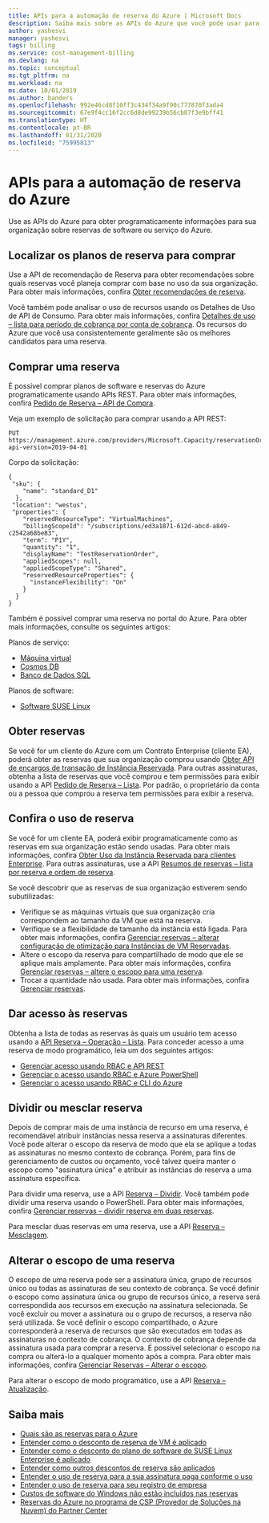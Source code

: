 ```yaml
---
title: APIs para a automação de reserva do Azure | Microsoft Docs
description: Saiba mais sobre as APIs do Azure que você pode usar para obter programaticamente informações de reserva.
author: yashesvi
manager: yashesvi
tags: billing
ms.service: cost-management-billing
ms.devlang: na
ms.topic: conceptual
ms.tgt_pltfrm: na
ms.workload: na
ms.date: 10/01/2019
ms.author: banders
ms.openlocfilehash: 992e46cd8f10ff3c434f34a9f90c777870f3ada4
ms.sourcegitcommit: 67e9f4cc16f2cc6d8de99239b56cb87f3e9bff41
ms.translationtype: HT
ms.contentlocale: pt-BR
ms.lasthandoff: 01/31/2020
ms.locfileid: "75995813"
---
```

# <a name="apis-for-azure-reservation-automation"></a>APIs para a automação de reserva do Azure

Use as APIs do Azure para obter programaticamente informações para sua organização sobre reservas de software ou serviço do Azure.

## <a name="find-reservation-plans-to-buy"></a>Localizar os planos de reserva para comprar

Use a API de recomendação de Reserva para obter recomendações sobre quais reservas você planeja comprar com base no uso da sua organização. Para obter mais informações, confira [Obter recomendações de reserva](/rest/api/billing/enterprise/billing-enterprise-api-reserved-instance-recommendation).

Você também pode analisar o uso de recursos usando os Detalhes de Uso de API de Consumo. Para obter mais informações, confira [Detalhes de uso – lista para período de cobrança por conta de cobrança](/rest/api/consumption/usagedetails/list#billingaccountusagedetailslistforbillingperiod-legacy). Os recursos do Azure que você usa consistentemente geralmente são os melhores candidatos para uma reserva.

## <a name="buy-a-reservation"></a>Comprar uma reserva

É possível comprar planos de software e reservas do Azure programaticamente usando APIs REST. Para obter mais informações, confira [Pedido de Reserva – API de Compra](/rest/api/reserved-vm-instances/reservationorder/purchase).

Veja um exemplo de solicitação para comprar usando a API REST:

```
PUT https://management.azure.com/providers/Microsoft.Capacity/reservationOrders/<GUID>?api-version=2019-04-01
```

Corpo da solicitação:

```
{
 "sku": {
    "name": "standard_D1"
  },
 "location": "westus",
 "properties": {
    "reservedResourceType": "VirtualMachines",
    "billingScopeId": "/subscriptions/ed3a1871-612d-abcd-a849-c2542a68be83",
    "term": "P1Y",
    "quantity": "1",
    "displayName": "TestReservationOrder",
    "appliedScopes": null,
    "appliedScopeType": "Shared",
    "reservedResourceProperties": {
      "instanceFlexibility": "On"
    }
  }
}
```

Também é possível comprar uma reserva no portal do Azure. Para obter mais informações, consulte os seguintes artigos:

Planos de serviço:
- [Máquina virtual](../../virtual-machines/windows/prepay-reserved-vm-instances.md?toc=/azure/billing/TOC.json)
-  [Cosmos DB](../../cosmos-db/cosmos-db-reserved-capacity.md?toc=/azure/billing/TOC.json)
- [Banco de Dados SQL](../../sql-database/sql-database-reserved-capacity.md?toc=/azure/billing/TOC.json)

Planos de software:
- [Software SUSE Linux](../../virtual-machines/linux/prepay-suse-software-charges.md?toc=/azure/billing/TOC.json)

## <a name="get-reservations"></a>Obter reservas

Se você for um cliente do Azure com um Contrato Enterprise (cliente EA), poderá obter as reservas que sua organização comprou usando [Obter API de encargos de transação de Instância Reservada](/rest/api/billing/enterprise/billing-enterprise-api-reserved-instance-charges). Para outras assinaturas, obtenha a lista de reservas que você comprou e tem permissões para exibir usando a API [Pedido de Reserva – Lista](/rest/api/reserved-vm-instances/reservationorder/list). Por padrão, o proprietário da conta ou a pessoa que comprou a reserva tem permissões para exibir a reserva.

## <a name="see-reservation-usage"></a>Confira o uso de reserva

Se você for um cliente EA, poderá exibir programaticamente como as reservas em sua organização estão sendo usadas. Para obter mais informações, confira [Obter Uso da Instância Reservada para clientes Enterprise](/rest/api/billing/enterprise/billing-enterprise-api-reserved-instance-usage). Para outras assinaturas, use a API [Resumos de reservas – lista por reserva e ordem de reserva](/rest/api/consumption/reservationssummaries/listbyreservationorderandreservation).

Se você descobrir que as reservas de sua organização estiverem sendo subutilizadas:

- Verifique se as máquinas virtuais que sua organização cria correspondem ao tamanho da VM que está na reserva.
- Verifique se a flexibilidade de tamanho da instância está ligada. Para obter mais informações, confira [Gerenciar reservas – alterar configuração de otimização para Instâncias de VM Reservadas](manage-reserved-vm-instance.md#change-optimize-setting-for-reserved-vm-instances).
- Altere o escopo da reserva para compartilhado de modo que ele se aplique mais amplamente. Para obter mais informações, confira [Gerenciar reservas – altere o escopo para uma reserva](manage-reserved-vm-instance.md#change-the-reservation-scope).
- Trocar a quantidade não usada. Para obter mais informações, confira [Gerenciar reservas](manage-reserved-vm-instance.md).

## <a name="give-access-to-reservations"></a>Dar acesso às reservas

Obtenha a lista de todas as reservas às quais um usuário tem acesso usando a [API Reserva – Operação – Lista](/rest/api/reserved-vm-instances/reservationorder/list). Para conceder acesso a uma reserva de modo programático, leia um dos seguintes artigos:

- [Gerenciar acesso usando RBAC e API REST](../../role-based-access-control/role-assignments-rest.md)
- [Gerenciar o acesso usando RBAC e Azure PowerShell](../../role-based-access-control/role-assignments-powershell.md)
- [Gerenciar o acesso usando RBAC e CLI do Azure](../../role-based-access-control/role-assignments-cli.md)

## <a name="split-or-merge-reservation"></a>Dividir ou mesclar reserva

Depois de comprar mais de uma instância de recurso em uma reserva, é recomendável atribuir instâncias nessa reserva a assinaturas diferentes. Você pode alterar o escopo da reserva de modo que ela se aplique a todas as assinaturas no mesmo contexto de cobrança. Porém, para fins de gerenciamento de custos ou orçamento, você talvez queira manter o escopo como "assinatura única" e atribuir as instâncias de reserva a uma assinatura específica.

Para dividir uma reserva, use a API [Reserva – Dividir](/rest/api/reserved-vm-instances/reservation/split). Você também pode dividir uma reserva usando o PowerShell. Para obter mais informações, confira [Gerenciar reservas – dividir reserva em duas reservas](manage-reserved-vm-instance.md#split-a-single-reservation-into-two-reservations).

Para mesclar duas reservas em uma reserva, use a API [Reserva – Mesclagem](/rest/api/reserved-vm-instances/reservation/merge).

## <a name="change-scope-for-a-reservation"></a>Alterar o escopo de uma reserva

O escopo de uma reserva pode ser a assinatura única, grupo de recursos único ou todas as assinaturas de seu contexto de cobrança. Se você definir o escopo como assinatura única ou grupo de recursos único, a reserva será correspondida aos recursos em execução na assinatura selecionada. Se você excluir ou mover a assinatura ou o grupo de recursos, a reserva não será utilizada.  Se você definir o escopo compartilhado, o Azure corresponderá a reserva de recursos que são executados em todas as assinaturas no contexto de cobrança. O contexto de cobrança depende da assinatura usada para comprar a reserva. É possível selecionar o escopo na compra ou alterá-lo a qualquer momento após a compra. Para obter mais informações, confira [Gerenciar Reservas – Alterar o escopo](manage-reserved-vm-instance.md#change-the-reservation-scope).

Para alterar o escopo de modo programático, use a API [Reserva – Atualização](/rest/api/reserved-vm-instances/reservation/update).

## <a name="learn-more"></a>Saiba mais

- [Quais são as reservas para o Azure](save-compute-costs-reservations.md)
- [Entender como o desconto de reserva de VM é aplicado](../manage/understand-vm-reservation-charges.md)
- [Entender como o desconto do plano de software do SUSE Linux Enterprise é aplicado](understand-suse-reservation-charges.md)
- [Entender como outros descontos de reserva são aplicados](understand-reservation-charges.md)
- [Entender o uso de reserva para a sua assinatura paga conforme o uso](understand-reserved-instance-usage.md)
- [Entender o uso de reserva para seu registro de empresa](understand-reserved-instance-usage-ea.md)
- [Custos de software do Windows não estão incluídos nas reservas](reserved-instance-windows-software-costs.md)
- [Reservas do Azure no programa de CSP (Provedor de Soluções na Nuvem) do Partner Center](https://docs.microsoft.com/partner-center/azure-reservations)
